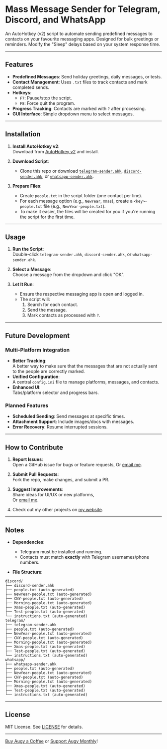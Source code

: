 # Mass Message Sender for Telegram, Discord, and WhatsApp

An AutoHotkey (v2) script to automate sending predefined messages to contacts on your favourite messaging apps. Designed for bulk greetings or reminders. Modify the "Sleep" delays based on your system response time.

---

## Features

- **Predefined Messages**: Send holiday greetings, daily messages, or tests.
- **Contact Management**: Uses `.txt` files to track contacts and mark completed sends.
- **Hotkeys**: 
  - `F7`: Pause/stop the script.
  - `F8`: Force quit the program.
- **Progress Tracking**: Contacts are marked with `?` after processing.
- **GUI Interface**: Simple dropdown menu to select messages.

---

## Installation

1. **Install AutoHotkey v2**:  
   Download from [AutoHotkey v2](https://www.autohotkey.com/v2/) and install.

2. **Download Script**:  
   - Clone this repo or download [`telegram-sender.ahk`](/telegram/telegram-sender.ahk), [`discord-sender.ahk`](/discord/discord-sender.ahk), or [`whatsapp-sender.ahk`](/whatsapp/whatsapp-sender.ahk).

3. **Prepare Files**:  
   - Create `people.txt` in the script folder (one contact per line).
   - For each message option (e.g., `NewYear`, `Xmas`), create a `<key>-people.txt` file (e.g., `NewYear-people.txt`).
   - To make it easier, the files will be created for you if you're running the script for the first time.

---

## Usage

1. **Run the Script**:  
   Double-click `telegram-sender.ahk`, `discord-sender.ahk`, or `whatsapp-sender.ahk`.

2. **Select a Message**:  
   Choose a message from the dropdown and click "OK".

3. **Let It Run**:  
   - Ensure the respective messaging app is open and logged in.
   - The script will:
     1. Search for each contact.
     2. Send the message.
     3. Mark contacts as processed with `?`.

---

## Future Development

### Multi-Platform Integration
- **Better Tracking**:  
  A better way to make sure that the messages that are not actually sent to the people are correctly marked.
- **Unified Configuration**:  
  A central `config.ini` file to manage platforms, messages, and contacts.
- **Enhanced UI**:  
  Tabs/platform selector and progress bars.

### Planned Features
- **Scheduled Sending**: Send messages at specific times.
- **Attachment Support**: Include images/docs with messages.
- **Error Recovery**: Resume interrupted sessions.

---

## How to Contribute

1. **Report Issues**:  
   Open a GitHub issue for bugs or feature requests,
Or [email me](mailto:augy@augystudios.com?subject=Report%20Issues).

2. **Submit Pull Requests**:  
   Fork the repo, make changes, and submit a PR.

3. **Suggest Improvements**:  
   Share ideas for UI/UX or new platforms,  
   Or [email me](mailto:augy@augystudios.com?subject=Improvement%20Suggestions).

4. Check out my other projects on [my website](https://augystudios.com/).

---

## Notes

- **Dependencies**:  
  - Telegram must be installed and running.
  - Contacts must match **exactly** with Telegram usernames/phone numbers.

- **File Structure**:
```
discord/
├── discord-sender.ahk
├── people.txt (auto-generated)
├── NewYear-people.txt (auto-generated)
├── CNY-people.txt (auto-generated)
├── Morning-people.txt (auto-generated)
├── Xmas-people.txt (auto-generated)
├── Test-people.txt (auto-generated)
└── instructions.txt (auto-generated)
telegram/
├── telegram-sender.ahk
├── people.txt (auto-generated)
├── NewYear-people.txt (auto-generated)
├── CNY-people.txt (auto-generated)
├── Morning-people.txt (auto-generated)
├── Xmas-people.txt (auto-generated)
├── Test-people.txt (auto-generated)
└── instructions.txt (auto-generated)
whatsapp/
├── whatsapp-sender.ahk
├── people.txt (auto-generated)
├── NewYear-people.txt (auto-generated)
├── CNY-people.txt (auto-generated)
├── Morning-people.txt (auto-generated)
├── Xmas-people.txt (auto-generated)
├── Test-people.txt (auto-generated)
└── instructions.txt (auto-generated)
```

---

## License

MIT License. See [LICENSE](LICENSE) for details.

---

[Buy Augy a Coffee](https://donate.stripe.com/28o2akeAr3hv0DK6oo) or [Support Augy Monthly](https://donate.stripe.com/6oEbKUdwn9FTgCI7st)!
